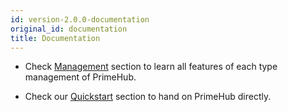 ```yaml
---
id: version-2.0.0-documentation
original_id: documentation
title: Documentation
---
```



+ Check [Management](guide_manual/admin-system) section to learn all features of each type management of PrimeHub.

+ Check our [Quickstart](quickstart/login-portal-admin) section to hand on PrimeHub directly.
